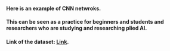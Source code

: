 #### Here is an example of CNN netwroks. 
#### This can be seen as a practice for beginners and students and researchers who are studying and researching plied AI.
#### Link of the dataset: [Link](https://drive.google.com/drive/folders/1daZ80k22FkJbLv48WqJ1dQpk37NyRzLh).
